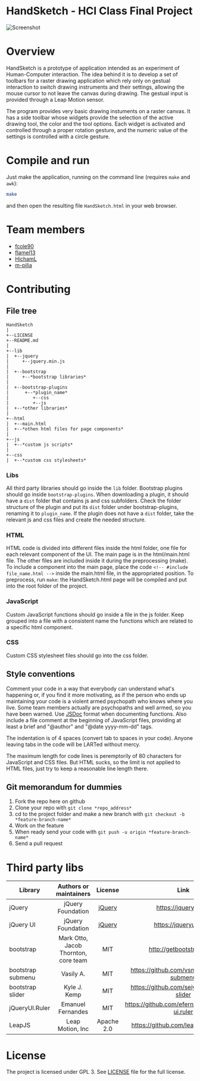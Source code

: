 # HandSketch - HCI Class Final Project

![Screenshot](http://i1383.photobucket.com/albums/ah312/m-programmer/handsketch_zpstswtz9wk.png)

# Overview
HandSketch is a prototype of application intended as an experiment of Human-Computer interaction. The idea behind it is to develop a set of toolbars for a raster drawing application which rely only on gestual interaction to switch drawing instruments and their settings, allowing the mouse cursor to not leave the canvas during drawing. The gestual input is provided through a Leap Motion sensor.

The program provides very basic drawing instuments on a raster canvas. It has a side toolbar whose widgets provide the selection of the active drawing tool, the color and the tool options. Each widget is activated and controlled through a proper rotation gesture, and the numeric value of the settings is controlled with a circle gesture.

# Compile and run
Just make the application, running on the command line (requires `make` and `awk`):
```bash
make
```
and then open the resulting file `HandSketch.html` in your web browser.

# Team members
+ [fcole90](https://github.com/fcole90)
+ [flamel13](https://github.com/flamel13)
+ [HichamL](https://github.com/HichamL)
+ [m-pilia](https://github.com/m-pilia)

# Contributing
## File tree

```
HandSketch
|
+--LICENSE
+--README.md
|
+--lib
|  +--jquery
|     +--jquery.min.js
|
|  +--bootstrap
|     +--*bootstrap libraries*
|
|  +--bootstrap-plugins
|      +--*plugin_name*
|         +--css
|         +--js
|  +--*other libraries*
|
+--html
|  +--main.html
|  +--*othen html files for page components*
|
+--js
|  +--*custom js scripts*
|
+--css
|  +--*custom css stylesheets*
```

### Libs
All third party libraries should go inside the `lib` folder. Bootstrap plugins should go inside `bootstrap-plugins`. When downloading a plugin, it should have a `dist` folder that contains js and css subfolders. Check the folder structure of the plugin and put its `dist` folder under bootstrap-plugins, renaming it to `plugin_name`. If the plugin does not have a `dist` folder, take the relevant js and css files and create the needed structure.

### HTML
HTML code is divided into different files inside the html folder, one file for each relevant component of the UI. The main page is in the html/main.html file. The other files are included inside it during the preprocessing (make). To include a component into the main page, place the code `<!-- #include file_name.html -->` inside the main.html file, in the appropriated position. To preprocess, run `make`: the HandSketch.html page will be compiled and put into the root folder of the project.

### JavaScript
Custom JavaScript functions should go inside a file in the js folder. Keep grouped into a file with a consistent name the functions which are related to a specific html component.

### CSS
Custom CSS stylesheet files should go into the css folder.

## Style conventions
Comment your code in a way that everybody can understand what's happening or, if you find it more motivating, as if the person who ends up maintaining your code is a violent armed psychopath who knows where you live. Some team members actually are psychopaths and well armed, so you have been warned. Use [JSDoc](http://usejsdoc.org/about-getting-started.html) format when documenting functions. Also include a file comment at the beginning of JavaScript files, providing at least a brief and "@author" and "@date yyyy-mm-dd" tags.

The indentation is of 4 spaces (convert tab to spaces in your code). Anyone leaving tabs in the code will be LARTed without mercy.

The maximum length for code lines is peremptorily of 80 characters for JavaScript and CSS files. But HTML sucks, so the limit is not applied to HTML files, just try to keep a reasonable line length there.

## Git memorandum for dummies

1. Fork the repo here on github
2. Clone your repo with ```git clone *repo_address*```
3. cd to the project folder and make a new branch with ```git checkout -b *feature-branch-name*```
4. Work on the feature
5. When ready send your code with ```git push -u origin *feature-branch-name*```
6. Send a pull request


# Third party libs

| Library           | Authors or maintainers               | License    | Link |
|-------------------|:------------------------------------:|:----------:|:----:|
| jQuery            | jQuery Foundation                    | [jQuery](https://github.com/jquery/jquery/blob/master/LICENSE.txt) | https://jquery.com/ |
| jQuery UI         | jQuery Foundation                    | [jQuery](https://github.com/jquery/jquery-ui/blob/master/LICENSE.txt) | https://jqueryui.com/ |
| bootstrap         | Mark Otto, Jacob Thornton, core team | MIT        | http://getbootstrap.com/ |
| bootstrap submenu | Vasily A.                            | MIT        | https://github.com/vsn4ik/bootstrap-submenu |
| bootstrap slider  | Kyle J. Kemp                         | MIT        | https://github.com/seiyria/bootstrap-slider |
| jQueryUI.Ruler    | Emanuel Fernandes                    | MIT        | https://github.com/efernandesng/jquery-ui.ruler |
| LeapJS            | Leap Motion, Inc                     | Apache 2.0 | https://github.com/leapmotion/leapjs |

# License
The project is licensed under GPL 3. See [LICENSE](/LICENSE) file for the full
license.
